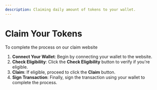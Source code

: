 ```yaml
---
description: Claiming daily amount of tokens to your wallet.
---
```


# Claim Your Tokens

To complete the process on our claim website

1. **Connect Your Wallet**: Begin by connecting your wallet to the website.
2. **Check Eligibility**: Click the **Check Eligibility** button to verify if you're eligible.
3. **Claim**: If eligible, proceed to click the **Claim** button.
4. **Sign Transaction**: Finally, sign the transaction using your wallet to complete the process.
